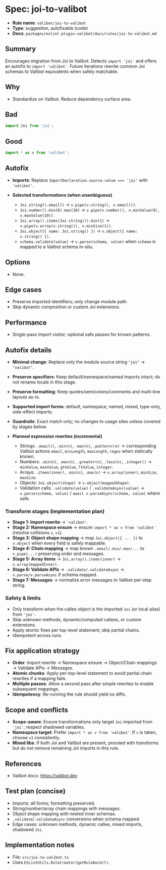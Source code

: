 # Spec: joi-to-valibot

- __Rule name__: `valibot/joi-to-valibot`
- __Type__: suggestion, autofixable (code)
- __Docs__: `packages/eslint-plugin-valibot/docs/rules/joi-to-valibot.md`

## Summary

Encourages migration from Joi to Valibot. Detects `import 'joi'` and offers an autofix to `import 'valibot'`. Future iterations rewrite common Joi schemas to Valibot equivalents when safely matchable.

## Why

- Standardize on Valibot. Reduce dependency surface area.

## Bad

```ts
import Joi from 'joi';
```

## Good

```ts
import * as v from 'valibot';
```

## Autofix

- __Imports__: Replace `ImportDeclaration.source.value === 'joi'` with `'valibot'`.

- __Selected transformations (when unambiguous)__
  - `Joi.string().email()` → `v.pipe(v.string(), v.email())`.
  - `Joi.number().min(0).max(10)` → `v.pipe(v.number(), v.minValue(0), v.maxValue(10))`.
  - `Joi.array().items(Joi.string()).min(1)` → `v.pipe(v.array(v.string()), v.minSize(1))`.
  - `Joi.object({ name: Joi.string() })` → `v.object({ name: v.string() })`.
  - `schema.validate(value)` → `v.parse(schema, value)` when `schema` is mapped to a Valibot schema in-situ.

## Options

- None.

## Edge cases

- Preserve imported identifiers; only change module path.
- Skip dynamic composition or custom Joi extensions.

## Performance

- Single-pass import visitor; optional safe passes for known patterns.

## Autofix details

- __Minimal change__: Replace only the module source string `"joi"` → `"valibot"`.
- __Preserve specifiers__: Keep default/namespace/named imports intact; do not rename locals in this stage.
- __Preserve formatting__: Keep quotes/semicolons/comments and multi-line layouts as-is.
- __Supported import forms__: default, namespace, named, mixed, type-only, side-effect imports.
- __Guardrails__: Exact match only; no changes to usage sites unless covered by stages below.

- __Planned expression rewrites (incremental)__
  - Strings: `.email()`, `.min(n)`, `.max(n)`, `.pattern(re)` → corresponding Valibot actions `email`, `minLength`, `maxLength`, `regex` when statically known.
  - Numbers: `.min(n)`, `.max(n)`, `.greater(n)`, `.less(n)`, `.integer()` → `minValue`, `maxValue`, `gtValue`, `ltValue`, `integer`.
  - Arrays: `.items(inner)`, `.min(n)`, `.max(n)` → `v.array(inner)`, `minSize`, `maxSize`.
  - Objects: `Joi.object(shape)` → `v.object(mappedShape)`.
  - Validation calls: `.validate(value)` / `.validateAsync(value)` → `v.parse(schema, value)` / `await v.parseAsync(schema, value)` where safe.

### Transform stages (implementation plan)

- __Stage 1: Import rewrite__ → `'valibot'`.
- __Stage 2: Namespace ensure__ → ensure `import * as v from 'valibot'` (resolve collisions `v`, `v1`).
- __Stage 3: Object shape mapping__ → map `Joi.object({ ... })` to `v.object` when every field is safely mappable.
- __Stage 4: Chain mapping__ → map known `.email/.min/.max/...` to `v.pipe(...)` preserving order and messages.
- __Stage 5: Array items__ → `Joi.array().items(inner)` → `v.array(mappedInner)`.
- __Stage 6: Validate APIs__ → `.validate/.validateAsync` → `v.parse/v.parseAsync` if schema mapped.
- __Stage 7: Messages__ → normalize error messages to Valibot per-step string.

### Safety & limits

- Only transform when the callee object is the imported `Joi` (or local alias) from `'joi'`.
- Skip unknown methods, dynamic/computed callees, or custom extensions.
- Apply atomic fixes per top-level statement; skip partial chains.
- Idempotent across runs.

## Fix application strategy

- __Order__: Import rewrite → Namespace ensure → Object/Chain mappings → Validate APIs → Messages.
- __Atomic chunks__: Apply per-top-level statement to avoid partial chain rewrites if a mapping fails.
- __Multiple passes__: Allow a second pass after simple rewrites to enable subsequent mappings.
- __Idempotency__: Re-running the rule should yield no diffs.

## Scope and conflicts

- __Scope-aware__: Ensure transformations only target `Joi` imported from `'joi'`; respect shadowed variables.
- __Namespace target__: Prefer `import * as v from 'valibot'`. If `v` is taken, choose `v1` consistently.
- __Mixed libs__: If both Joi and Valibot are present, proceed with transforms but do not remove remaining Joi imports in this rule.

## References

- Valibot docs: <https://valibot.dev>

## Test plan (concise)

- Imports: all forms; formatting preserved.
- String/number/array chain mappings with messages.
- Object shape mapping with nested inner schemas.
- `.validate`/`.validateAsync` conversions when schema mapped.
- Edge cases: unknown methods, dynamic callee, mixed imports, shadowed `Joi`.

## Implementation notes

- File: `src/joi-to-valibot.ts`
- Uses `ESLintUtils.RuleCreator(getRuleDocUrl)`.
